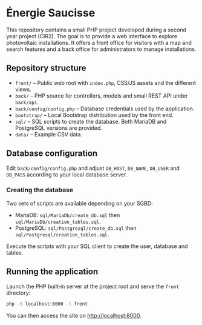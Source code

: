# Énergie Saucisse

This repository contains a small PHP project developed during a second year project (CIR2). The goal is to provide a web interface to explore photovoltaic installations. It offers a front office for visitors with a map and search features and a back office for administrators to manage installations.

## Repository structure

- `front/` – Public web root with `index.php`, CSS/JS assets and the different views.
- `back/` – PHP source for controllers, models and small REST API under `back/api`.
- `back/config/config.php` – Database credentials used by the application.
- `bootstrap/` – Local Bootstrap distribution used by the front end.
- `sql/` – SQL scripts to create the database. Both MariaDB and PostgreSQL versions are provided.
- `data/` – Example CSV data.

## Database configuration

Edit `back/config/config.php` and adjust `DB_HOST`, `DB_NAME`, `DB_USER` and `DB_PASS` according to your local database server.

### Creating the database

Two sets of scripts are available depending on your SGBD:

- MariaDB: `sql/MariaDb/create_db.sql` then `sql/MariaDb/creation_tables.sql`.
- PostgreSQL: `sql/Postgresql/create_db.sql` then `sql/Postgresql/creation_tables.sql`.

Execute the scripts with your SQL client to create the user, database and tables.

## Running the application

Launch the PHP built‑in server at the project root and serve the `front` directory:

```bash
php -S localhost:8000 -t front
```

You can then access the site on <http://localhost:8000>.
